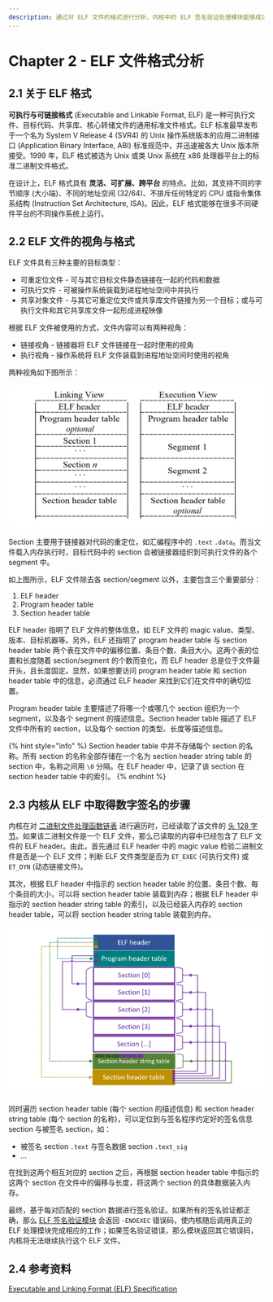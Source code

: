 ```yaml
---
description: 通过对 ELF 文件的格式进行分析，内核中的 ELF 签名验证处理模块能够成功取得签名程序附在 ELF 文件中的数字签名，从而能够进一步进行签名验证。
---
```


# Chapter 2 - ELF 文件格式分析

## 2.1 关于 ELF 格式

**可执行与可链接格式** \(Executable and Linkable Format, ELF\) 是一种可执行文件、目标代码、共享库、核心转储文件的通用标准文件格式。ELF 标准最早发布于一个名为 System V Release 4 \(SVR4\) 的 Unix 操作系统版本的应用二进制接口 \(Application Binary Interface, ABI\) 标准规范中，并迅速被各大 Unix 版本所接受。1999 年，ELF 格式被选为 Unix 或类 Unix 系统在 x86 处理器平台上的标准二进制文件格式。

在设计上，ELF 格式具有 **灵活、可扩展、跨平台** 的特点。比如，其支持不同的字节顺序 \(大小端\)、不同的地址空间 \(32/64\)、不排斥任何特定的 CPU 或指令集体系结构 \(Instruction Set Architecture, ISA\)。因此，ELF 格式能够在很多不同硬件平台的不同操作系统上运行。

## 2.2 ELF 文件的视角与格式

ELF 文件具有三种主要的目标类型：

* 可重定位文件 - 可与其它目标文件静态链接在一起的代码和数据
* 可执行文件 - 可被操作系统装载到进程地址空间中并执行
* 共享对象文件 - 与其它可重定位文件或共享库文件链接为另一个目标；或与可执行文件和其它共享库文件一起形成进程映像

根据 ELF 文件被使用的方式，文件内容可以有两种视角：

* 链接视角 - 链接器将 ELF 文件链接在一起时使用的视角
* 执行视角 - 操作系统将 ELF 文件装载到进程地址空间时使用的视角

两种视角如下图所示：

![ELF &#x89C6;&#x89D2;](../.gitbook/assets/elf-view.png)

Section 主要用于链接器对代码的重定位，如汇编程序中的 `.text` `.data`。而当文件载入内存执行时，目标代码中的 section 会被链接器组织到可执行文件的各个 segment 中。

如上图所示，ELF 文件除去各 section/segment 以外，主要包含三个重要部分：

1. ELF header
2. Program header table
3. Section header table

ELF header 指明了 ELF 文件的整体信息，如 ELF 文件的 magic value、类型、版本、目标机器等。另外，ELF 还指明了 program header table 与 section header table 两个表在文件中的偏移位置、条目个数、条目大小。这两个表的位置和长度随着 section/segment 的个数而变化，而 ELF header 总是位于文件最开头，且长度固定。显然，如果想要访问 program header table 和 section header table 中的信息，必须通过 ELF header 来找到它们在文件中的确切位置。

Program header table 主要描述了将哪一个或哪几个 section 组织为一个 segment，以及各个 segment 的描述信息。Section header table 描述了 ELF 文件中所有的 section，以及每个 section 的类型、长度等描述信息。

{% hint style="info" %}
Section header table 中并不存储每个 section 的名称。所有 section 的名称全部存储在一个名为 section header string table 的 section 中，名称之间用 `\0` 分隔。在 ELF header 中，记录了该 section 在 section header table 中的索引。
{% endhint %}

## 2.3 内核从 ELF 中取得数字签名的步骤

内核在对 [二进制文件处理函数链表](chapter-1-binary-execution-procedure.md#15-dui-elf-wen-jian-jin-hang-qian-ming-yan-zheng-de-si-lu) 进行遍历时，已经读取了该文件的 [头 128 字节](chapter-1-binary-execution-procedure.md#12-nei-he-ru-he-shi-bie-bu-tong-ge-shi-de-er-jin-zhi-wen-jian)。如果该二进制文件是一个 ELF 文件，那么已读取的内容中已经包含了 ELF 文件的 ELF header。由此，首先通过 ELF header 中的 magic value 检验二进制文件是否是一个 ELF 文件；判断 ELF 文件类型是否为 `ET_EXEC` \(可执行文件\) 或 `ET_DYN` \(动态链接文件\)。

其次，根据 ELF header 中指示的 section header table 的位置、条目个数、每个条目的大小，可以将 section header table 装载到内存；根据 ELF header 中指示的 section header string table 的索引，以及已经装入内存的 section header table，可以将 section header string table 装载到内存。

![ELF &#x6587;&#x4EF6;&#x4E2D;&#x7684;&#x7ED3;&#x6784;&#x5E03;&#x5C40;](../.gitbook/assets/elf-layout.png)

同时遍历 section header table \(每个 section 的描述信息\) 和 section header string table \(每个 section 的名称\)，可以定位到与签名程序约定好的签名信息 section 与被签名 section，如：

* 被签名 section `.text` 与签名数据 section `.text_sig`
* ...

在找到这两个相互对应的 section 之后，再根据 section header table 中指示的这两个 section 在文件中的偏移与长度，将这两个 section 的具体数据装入内存。

最终，基于每对匹配的 section 数据进行签名验证。如果所有的签名验证都正确，那么 [ELF 签名验证模块](chapter-1-binary-execution-procedure.md#15-dui-elf-wen-jian-jin-hang-qian-ming-yan-zheng-de-si-lu) 会返回 `-ENOEXEC` 错误码，使内核随后调用真正的 ELF 处理模块完成相应的工作；如果签名验证错误，那么模块返回其它错误码，内核将无法继续执行这个 ELF 文件。

## 2.4 参考资料

[Executable and Linking Format \(ELF\) Specification](http://www.skyfree.org/linux/references/ELF_Format.pdf)

